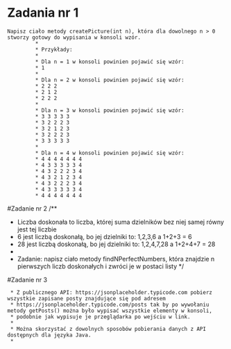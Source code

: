# Zadania nr 1
    Napisz ciało metody createPicture(int n), która dla dowolnego n > 0 stworzy gotowy do wypisania w konsoli wzór.
             *
             * Przykłady:
             *
             * Dla n = 1 w konsoli powinien pojawić się wzór:
             * 1
             *
             * Dla n = 2 w konsoli powinien pojawić się wzór:
             * 2 2 2
             * 2 1 2
             * 2 2 2
             *
             * Dla n = 3 w konsoli powinien pojawić się wzór:
             * 3 3 3 3 3
             * 3 2 2 2 3
             * 3 2 1 2 3
             * 3 2 2 2 3
             * 3 3 3 3 3
             *
             * Dla n = 4 w konsoli powinien pojawić się wzór:
             * 4 4 4 4 4 4 4
             * 4 3 3 3 3 3 4
             * 4 3 2 2 2 3 4
             * 4 3 2 1 2 3 4
             * 4 3 2 2 2 3 4
             * 4 3 3 3 3 3 4
             * 4 4 4 4 4 4 4
 
#Zadanie nr 2
/**
 * Liczba doskonała to liczba, której suma dzielników bez niej samej równy jest tej liczbie
 * 6 jest liczbą doskonałą, bo jej dzielniki to: 1,2,3,6 a 1+2+3 = 6
 * 28 jest liczbą doskonałą, bo jej dzielniki to: 1,2,4,7,28 a 1+2+4+7 = 28
 *
 * Zadanie: napisz ciało metody findNPerfectNumbers, która znajdzie n pierwszych liczb doskonałych i zwróci je w postaci listy
 */

#Zadanie nr 3

     * Z publicznego API: https://jsonplaceholder.typicode.com pobierz wszystkie zapisane posty znajdujące się pod adresem
     * https://jsonplaceholder.typicode.com/posts tak by po wywołaniu metody getPosts() można było wypisać wszystkie elementy w konsoli,
     * podobnie jak wypisuje je przeglądarka po wejściu w link.
     *
     * Można skorzystać z dowolnych sposobów pobierania danych z API dostępnych dla języka Java.
     * 


